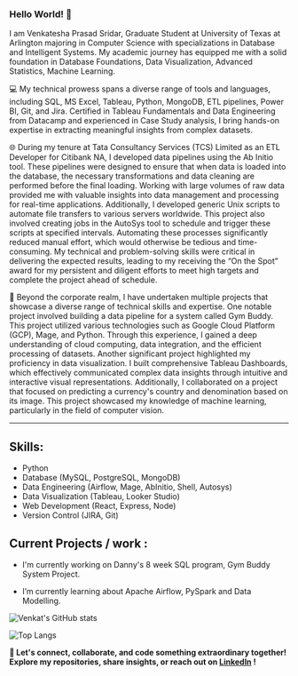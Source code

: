 ### Hello World! 👋

I am Venkatesha Prasad Sridar, Graduate Student at University of Texas at Arlington majoring in Computer Science with specializations in Database and Intelligent Systems. My academic journey has equipped me with a solid foundation in Database Foundations, Data Visualization, Advanced Statistics, Machine Learning.

💻 My technical prowess spans a diverse range of tools and languages, including SQL, MS Excel, Tableau, Python, MongoDB, ETL pipelines, Power BI, Git, and Jira. Certified in Tableau Fundamentals and Data Engineering from Datacamp and experienced in Case Study analysis, I bring hands-on expertise in extracting meaningful insights from complex datasets.

🌐 During my tenure at Tata Consultancy Services (TCS) Limited as an ETL Developer for Citibank NA, I developed data pipelines using the Ab Initio tool. These pipelines were designed to ensure that when data is loaded into the database, the necessary transformations and data cleaning are performed before the final loading. Working with large volumes of raw data provided me with valuable insights into data management and processing for real-time applications. Additionally, I developed generic Unix scripts to automate file transfers to various servers worldwide. This project also involved creating jobs in the AutoSys tool to schedule and trigger these scripts at specified intervals. Automating these processes significantly reduced manual effort, which would otherwise be tedious and time-consuming. My technical and problem-solving skills were critical in delivering the expected results, leading to my receiving the “On the Spot” award for my persistent and diligent efforts to meet high targets and complete the project ahead of schedule.

🚀 Beyond the corporate realm, I have undertaken multiple projects that showcase a diverse range of technical skills and expertise. One notable project involved building a data pipeline for a system called Gym Buddy. This project utilized various technologies such as Google Cloud Platform (GCP), Mage, and Python. Through this experience, I gained a deep understanding of cloud computing, data integration, and the efficient processing of datasets.
Another significant project highlighted my proficiency in data visualization. I built comprehensive Tableau Dashboards, which effectively communicated complex data insights through intuitive and interactive visual representations. Additionally, I collaborated on a project that focused on predicting a currency's country and denomination based on its image. This project showcased my knowledge of machine learning, particularly in the field of computer vision.

___

## Skills: 
  - Python
  - Database (MySQL, PostgreSQL, MongoDB)
  - Data Engineering (Airflow, Mage, AbInitio, Shell, Autosys)
  - Data Visualization (Tableau, Looker Studio)
  - Web Development (React, Express, Node)
  - Version Control (JIRA, Git)

## Current Projects / work :

- I'm currently working on Danny's 8 week SQL program, Gym Buddy System Project.
  
- I’m currently learning about Apache Airflow, PySpark and Data Modelling. 

![Venkat's GitHub stats](https://github-readme-stats.vercel.app/api?username=iam-venkat03&show_icons=true&theme=transparent)

![Top Langs](https://github-readme-stats.vercel.app/api/top-langs/?username=iam-venkat03&hide_progress=true)


**🌟 Let's connect, collaborate, and code something extraordinary together! Explore my repositories, share insights, or reach out on [LinkedIn](https://www.linkedin.com/in/venkateshaprasad/) !**
